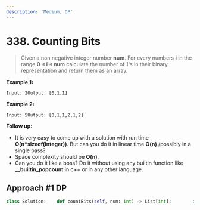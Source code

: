 ```yaml
---
description: 'Medium, DP'
---
```


# 338. Counting Bits

> Given a non negative integer number **num**. For every numbers **i** in the range **0 ≤ i ≤ num** calculate the number of 1's in their binary representation and return them as an array.

**Example 1:**

```text
Input: 2Output: [0,1,1]
```

**Example 2:**

```text
Input: 5Output: [0,1,1,2,1,2]
```

**Follow up:**

* It is very easy to come up with a solution with run time **O\(n\*sizeof\(integer\)\)**. But can you do it in linear time **O\(n\)** /possibly in a single pass?
* Space complexity should be **O\(n\)**.
* Can you do it like a boss? Do it without using any builtin function like **\_\_builtin\_popcount** in c++ or in any other language.

## Approach \#1 DP

```python
class Solution:    def countBits(self, num: int) -> List[int]:        if not num:            return [0]                dp = [0 for _ in range(num + 1)]                for i in range(num + 1):            dp[i] = i % 2 + dp[i >> 1]                    return dp
```

